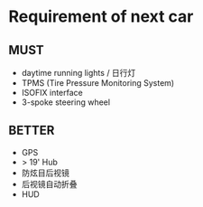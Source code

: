 # Requirement of next car #

## MUST ##

* daytime running lights / 日行灯
* TPMS (Tire Pressure Monitoring System)
* ISOFIX interface
* 3-spoke steering wheel


## BETTER ##

* GPS
* &gt; 19' Hub
* 防炫目后视镜
* 后视镜自动折叠
* HUD
